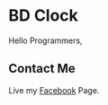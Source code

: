 # BD Clock 

Hello Programmers,

## Contact Me

Live my [Facebook](https://www.facebook.com/Tanvir-Techbd-101378374719502) Page. 